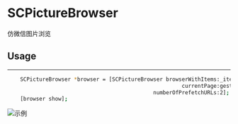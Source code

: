 # SCPictureBrowser
仿微信图片浏览

## Usage

---
``` bash
    SCPictureBrowser *browser = [SCPictureBrowser browserWithItems:_items
                                                       currentPage:gesture.view.tag
                                              numberOfPrefetchURLs:2];
    [browser show];
```

![示例](https://img.alicdn.com/imgextra/i4/135480037/TB23QL4iVXXXXcQXXXXXXXXXXXX_!!135480037.gif)
